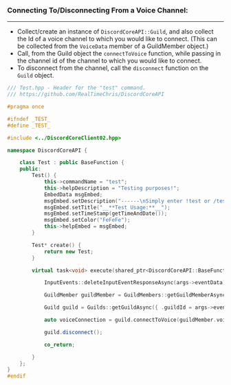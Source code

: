 
### **Connecting To/Disconnecting From a Voice Channel:**
---
- Collect/create an instance of `DiscordCoreAPI::Guild`, and also collect the Id of a voice channel to which you would like to connect. (This can be collected from the `VoiceData` member of a GuildMember object.)
- Call, from the Guild object the `connectToVoice` function, while passing in the channel id of the channel to which you would like to connect.
- To disconnect from the channel, call the `disconnect` function on the `Guild` object.
```cpp
/// Test.hpp - Header for the "test" command.
/// https://github.com/RealTimeChris/DiscordCoreAPI

#pragma once

#ifndef _TEST_
#define _TEST_

#include <../DiscordCoreClient02.hpp>

namespace DiscordCoreAPI {

	class Test : public BaseFunction {
	public:
		Test() {
			this->commandName = "test";
			this->helpDescription = "Testing purposes!";
			EmbedData msgEmbed;
			msgEmbed.setDescription("------\nSimply enter !test or /test!\n------");
			msgEmbed.setTitle("__**Test Usage:**__");
			msgEmbed.setTimeStamp(getTimeAndDate());
			msgEmbed.setColor("FeFeFe");
			this->helpEmbed = msgEmbed;
		}

		Test* create() {
			return new Test;
		}

		virtual task<void> execute(shared_ptr<DiscordCoreAPI::BaseFunctionArguments> args) {

			InputEvents::deleteInputEventResponseAsync(args->eventData);

			GuildMember guildMember = GuildMembers::getGuildMemberAsync({ .guildMemberId = args->eventData.getAuthorId(),.guildId = args->eventData.getGuildId() }).get();

			Guild guild = Guilds::getGuildAsync({ .guildId = args->eventData.getGuildId() }).get();

			auto voiceConnection = guild.connectToVoice(guildMember.voiceData.channelId);

			guild.disconnect();

			co_return;

		}
	};
}
#endif
```
